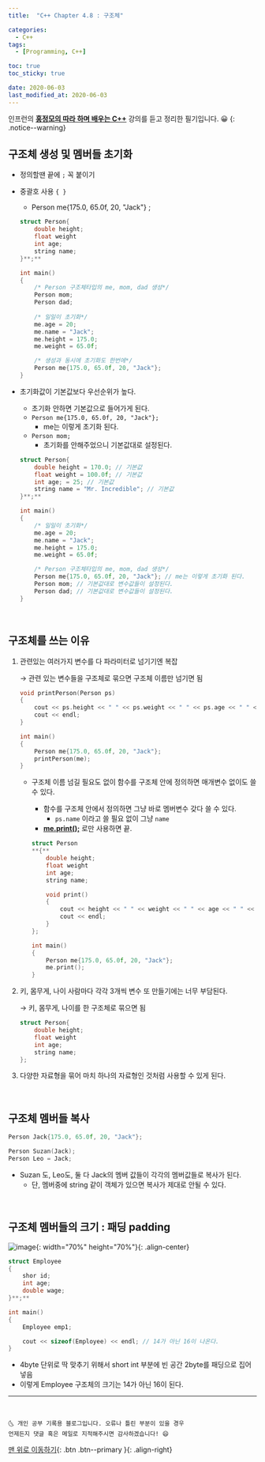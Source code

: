 ```yaml
---
title:  "C++ Chapter 4.8 : 구조체" 

categories:
  - C++
tags:
  - [Programming, C++]

toc: true
toc_sticky: true

date: 2020-06-03
last_modified_at: 2020-06-03
---
```


인프런의 **<u>홍정모의 따라 하며 배우는 C++</u>** 강의를 듣고 정리한 필기입니다. 😀
{: .notice--warning}

## 구조체 생성 및 멤버들 초기화

- 정의할땐 끝에 `;` 꼭 붙이기
- 중괄호 사용 `{ }`
    - Person me{175.0, 65.0f, 20, "Jack"} ;

    ```cpp
    struct Person{
    	double height;
    	float weight
    	int age;
    	string name;
    }**;**

    int main()
    {
    	/* Person 구조체타입의 me, mom, dad 생성*/
    	Person mom;
    	Person dad;
    	
    	/* 일일이 초기화*/
    	me.age = 20;
    	me.name = "Jack";
    	me.height = 175.0;
    	me.weight = 65.0f;

    	/* 생성과 동시에 초기화도 한번에*/
    	Person me{175.0, 65.0f, 20, "Jack"};
    }
    ```

- 초기화값이 기본값보다 우선순위가 높다.
    - 초기화 안하면 기본값으로 들어가게 된다.
    - `Person me{175.0, 65.0f, 20, "Jack"};`
        - me는 이렇게 초기화 된다.
    - `Person mom;`
        - 초기화를 안해주었으니 기본값대로 설정된다.

    ```cpp
    struct Person{
    	double height = 170.0; // 기본값
    	float weight = 100.0f; // 기본값
    	int age; = 25; // 기본값
    	string name = "Mr. Incredible"; // 기본값
    }**;**

    int main()
    {
    	/* 일일이 초기화*/
    	me.age = 20;
    	me.name = "Jack";
    	me.height = 175.0;
    	me.weight = 65.0f;

    	/* Person 구조체타입의 me, mom, dad 생성*/
    	Person me{175.0, 65.0f, 20, "Jack"}; // me는 이렇게 초기화 된다.
    	Person mom; // 기본값대로 변수값들이 설정된다.
    	Person dad; // 기본값대로 변수값들이 설정된다.
    }
    ```
<br>

## 구조체를 쓰는 이유

1. 관련있는 여러가지 변수를 다 파라미터로 넘기기엔 복잡

    → 관련 있는 변수들을 구조체로 묶으면 구조체 이름만 넘기면 됨

    ```cpp
    void printPerson(Person ps)
    {
    	cout << ps.height << " " << ps.weight << " " << ps.age << " " << ps.name;
    	cout << endl;
    }

    int main()
    {
    	Person me{175.0, 65.0f, 20, "Jack"};
    	printPerson(me);
    }
    ```

    - 구조체 이름 넘길 필요도 없이 함수를 구조체 안에 정의하면 매개변수 없이도 쓸 수 있다.
        - 함수를 구조체 안에서 정의하면 그냥 바로 멤버변수 갖다 쓸 수 있다.
            - `ps.name` 이라고 쓸 필요 없이 그냥 `name`
        - **<u>me.print();</u>** 로만 사용하면 끝.

        ```cpp
        struct Person
        **{**
        	double height;
        	float weight
        	int age;
        	string name;

        	void print()
        	{
        		cout << height << " " << weight << " " << age << " " << name;
        		cout << endl;
        	}
        };

        int main()
        {
        	Person me{175.0, 65.0f, 20, "Jack"};
        	me.print();
        }
        ```

2. 키, 몸무게, 나이 사람마다 각각 3개씩 변수 또 만들기에는 너무 부담된다.

    → 키, 몸무게, 나이를 한 구조체로 묶으면 됨

    ```cpp
    struct Person{
    	double height;
    	float weight
    	int age;
    	string name;
    };
    ```
3. 다양한 자료형을 묶어 마치 하나의 자료형인 것처럼 사용할 수 있게 된다.

<br>

## 구조체 멤버들 복사

```cpp
Person Jack{175.0, 65.0f, 20, "Jack"};

Person Suzan(Jack);
Person Leo = Jack;
```

- Suzan 도, Leo도, 둘 다 Jack의 멤버 값들이 각각의 멤버값들로 복사가 된다.
    - 단, 멤버중에 string 같이 객체가 있으면 복사가 제대로 안될 수 있다.

<br>

## 구조체 멤버들의 크기 : 패딩 padding 

![image](https://user-images.githubusercontent.com/42318591/83958189-f1546200-a8a9-11ea-8153-59f5c1e21cd5.png){: width="70%" height="70%"}{: .align-center}

```cpp
struct Employee
{
	shor id;
	int age;
	double wage;
}**;**

int main()
{
	Employee emp1;

	cout << sizeof(Employee) << endl; // 14가 아닌 16이 나온다.
}
```
- 4byte 단위로 딱 맞추기 위해서 short int 부분에 빈 공간 2byte를 패딩으로 집어넣음
- 이렇게 Employee 구조체의 크기는 14가 아닌 16이 된다.

***
<br>

    🌜 개인 공부 기록용 블로그입니다. 오류나 틀린 부분이 있을 경우 
    언제든지 댓글 혹은 메일로 지적해주시면 감사하겠습니다! 😄

[맨 위로 이동하기](#){: .btn .btn--primary }{: .align-right}